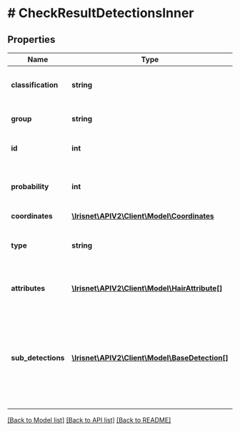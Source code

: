 # # CheckResultDetectionsInner

## Properties

Name | Type | Description | Notes
------------ | ------------- | ------------- | -------------
**classification** | **string** | The classification of the recognized object. | [optional]
**group** | **string** | The group of the classification. | [optional]
**id** | **int** | The id of the detection object. | [optional]
**probability** | **int** | The probability that the object found matches the classification. | [optional]
**coordinates** | [**\Irisnet\APIV2\Client\Model\Coordinates**](Coordinates.md) |  | [optional]
**type** | **string** | Used as a type discriminator for json to object conversion. | [optional]
**attributes** | [**\Irisnet\APIV2\Client\Model\HairAttribute[]**](HairAttribute.md) | Contains attributes for the _hair_ classification. | [optional]
**sub_detections** | [**\Irisnet\APIV2\Client\Model\BaseDetection[]**](BaseDetection.md) | A set of sub-detection that are particular to the _face_ detection. Mainly contains detections that were activated with the _attributesCheck_ prototype. | [optional]

[[Back to Model list]](../../README.md#models) [[Back to API list]](../../README.md#endpoints) [[Back to README]](../../README.md)
